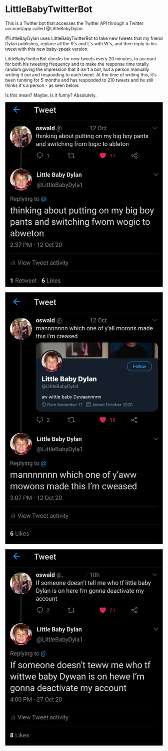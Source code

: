 # LittleBabyTwitterBot
This is a Twitter bot that accesses the Twitter API through a Twitter account/app called @LittleBabyDylan. 

@LittleBayDylan uses LittleBabyTwitterBot to take new tweets that my friend Dylan publishes, replace all the R's and L's with W's, and then reply to his tweet with this new baby-speak version.

LittleBabyTwitterBot checks for new tweets every 20 minutes, to account for both his tweeting frequency and to make the response time totally random giving the impression that it isn't a bot, but a person manually writing it out and responding to each tweet. At the time of writing this, it's been running for 5 months and has responded to 210 tweets and he still thinks it's a person - as seen below.

Is this mean? Maybe. Is it funny? Absolutely. 


![wogic](https://github.com/lmccay4/LittleBabyTwitterBot/blob/master/images/wogic.png?raw=true)

![cweased](https://github.com/lmccay4/LittleBabyTwitterBot/blob/master/images/cweased.png?raw=true)

![deactivate](https://github.com/lmccay4/LittleBabyTwitterBot/blob/master/images/deactivate.png?raw=true)



